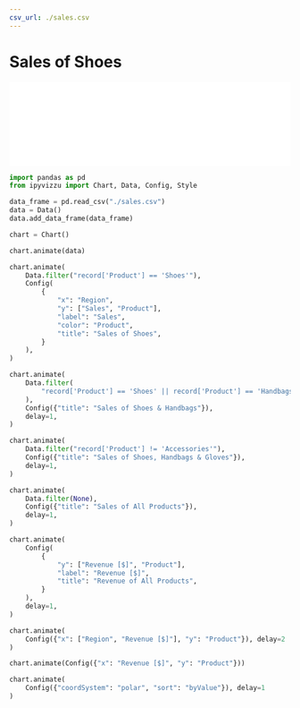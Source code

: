 ```yaml
---
csv_url: ./sales.csv
---
```


# Sales of Shoes

<div class="showcase">
  <iframe  id="showcase" src='./main.html' width="100%" scrolling="no" frameborder="0"></iframe>
</div>
<script src="../../assets/javascripts/iframe/autoheight.js"></script>
<script src="../../assets/javascripts/iframe/click.js"></script>

```python
import pandas as pd
from ipyvizzu import Chart, Data, Config, Style

data_frame = pd.read_csv("./sales.csv")
data = Data()
data.add_data_frame(data_frame)

chart = Chart()

chart.animate(data)

chart.animate(
    Data.filter("record['Product'] == 'Shoes'"),
    Config(
        {
            "x": "Region",
            "y": ["Sales", "Product"],
            "label": "Sales",
            "color": "Product",
            "title": "Sales of Shoes",
        }
    ),
)

chart.animate(
    Data.filter(
        "record['Product'] == 'Shoes' || record['Product'] == 'Handbags'"
    ),
    Config({"title": "Sales of Shoes & Handbags"}),
    delay=1,
)

chart.animate(
    Data.filter("record['Product'] != 'Accessories'"),
    Config({"title": "Sales of Shoes, Handbags & Gloves"}),
    delay=1,
)

chart.animate(
    Data.filter(None),
    Config({"title": "Sales of All Products"}),
    delay=1,
)

chart.animate(
    Config(
        {
            "y": ["Revenue [$]", "Product"],
            "label": "Revenue [$]",
            "title": "Revenue of All Products",
        }
    ),
    delay=1,
)

chart.animate(
    Config({"x": ["Region", "Revenue [$]"], "y": "Product"}), delay=2
)

chart.animate(Config({"x": "Revenue [$]", "y": "Product"}))

chart.animate(
    Config({"coordSystem": "polar", "sort": "byValue"}), delay=1
)
```

